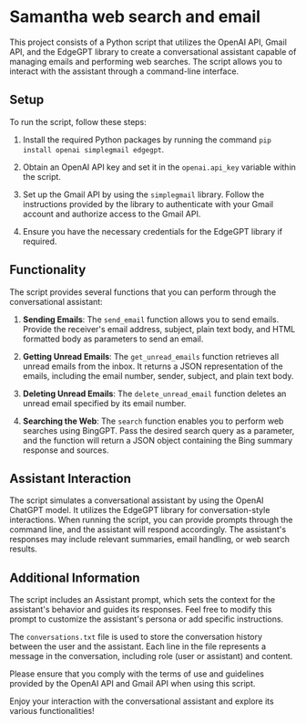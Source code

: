 # Samantha web search and email

This project consists of a Python script that utilizes the OpenAI API, Gmail API, and the EdgeGPT library to create a conversational assistant capable of managing emails and performing web searches. The script allows you to interact with the assistant through a command-line interface.

## Setup

To run the script, follow these steps:

1. Install the required Python packages by running the command `pip install openai simplegmail edgegpt`.

2. Obtain an OpenAI API key and set it in the `openai.api_key` variable within the script.

3. Set up the Gmail API by using the `simplegmail` library. Follow the instructions provided by the library to authenticate with your Gmail account and authorize access to the Gmail API.

4. Ensure you have the necessary credentials for the EdgeGPT library if required.

## Functionality

The script provides several functions that you can perform through the conversational assistant:

1. **Sending Emails**: The `send_email` function allows you to send emails. Provide the receiver's email address, subject, plain text body, and HTML formatted body as parameters to send an email.

2. **Getting Unread Emails**: The `get_unread_emails` function retrieves all unread emails from the inbox. It returns a JSON representation of the emails, including the email number, sender, subject, and plain text body.

3. **Deleting Unread Emails**: The `delete_unread_email` function deletes an unread email specified by its email number.

4. **Searching the Web**: The `search` function enables you to perform web searches using BingGPT. Pass the desired search query as a parameter, and the function will return a JSON object containing the Bing summary response and sources.

## Assistant Interaction

The script simulates a conversational assistant by using the OpenAI ChatGPT model. It utilizes the EdgeGPT library for conversation-style interactions. When running the script, you can provide prompts through the command line, and the assistant will respond accordingly. The assistant's responses may include relevant summaries, email handling, or web search results.

## Additional Information

The script includes an Assistant prompt, which sets the context for the assistant's behavior and guides its responses. Feel free to modify this prompt to customize the assistant's persona or add specific instructions.

The `conversations.txt` file is used to store the conversation history between the user and the assistant. Each line in the file represents a message in the conversation, including role (user or assistant) and content.

Please ensure that you comply with the terms of use and guidelines provided by the OpenAI API and Gmail API when using this script.

Enjoy your interaction with the conversational assistant and explore its various functionalities!
